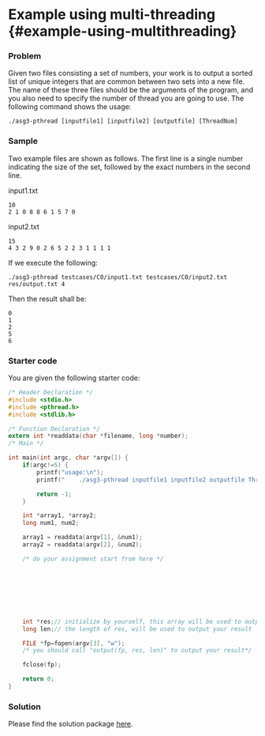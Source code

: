# Example using multi-threading {#example-using-multithreading}

### Problem

Given two files consisting a set of numbers,  your work is to output a sorted list of unique integers that are common between two sets into a new file. The name of these three files should be the arguments of the program, and you also need to specify the number of thread you are going to use. The following command shows the usage:

```
./asg3-pthread [inputfile1] [inputfile2] [outputfile] [ThreadNum]
```

### Sample

Two example files are shown as follows. The first line is a single number indicating the size of the set, followed by the exact numbers in the second line.

input1.txt

```
10
2 1 0 8 8 6 1 5 7 0
```

input2.txt

```
15
4 3 2 9 0 2 6 5 2 2 3 1 1 1 1
```

If we execute the following:

```
./asg3-pthread testcases/C0/input1.txt testcases/C0/input2.txt res/output.txt 4
```

Then the result shall be:

```
0
1
2
5
6
```

### Starter code

You are given the following starter code:

```c
/* Header Declaration */
#include <stdio.h>
#include <pthread.h>
#include <stdlib.h>

/* Function Declaration */
extern int *readdata(char *filename, long *number);
/* Main */

int main(int argc, char *argv[]) {
    if(argc!=5) {
        printf("usage:\n");
        printf("    ./asg3-pthread inputfile1 inputfile2 outputfile ThreadNum\n");

        return -1;
    }

    int *array1, *array2;
    long num1, num2;

    array1 = readdata(argv[1], &num1);
    array2 = readdata(argv[2], &num2);

    /* do your assignment start from here */








    int *res;// initialize by yourself, this array will be used to output your result
    long len;// the length of res, will be used to output your result

    FILE *fp=fopen(argv[3], "w");
    /* you should call "output(fp, res, len)" to output your result*/

    fclose(fp);

    return 0;
}
```

### Solution

Please find the solution package [here](https://github.com/eric-lo/Solution-package/blob/master/MT_problem_soln.rar?raw=true).


